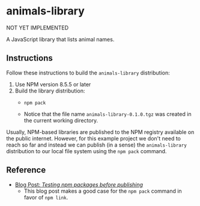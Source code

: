 # animals-library

NOT YET IMPLEMENTED

A JavaScript library that lists animal names.

## Instructions

Follow these instructions to build the `animals-library` distribution:

1. Use NPM version 8.5.5 or later
2. Build the library distribution:
   * ```shell
     npm pack
     ```
   * Notice that the file name `animals-library-0.1.0.tgz` was created in the current working directory.

Usually, NPM-based libraries are published to the NPM registry available on the public internet. However, for this
example project we don't need to reach so far and instead we can publish (in a sense) the `animals-library` distribution
to our local file system using the `npm pack` command.

## Reference

*  [Blog Post: *Testing npm packages before publishing*](https://medium.com/@vcarl/problems-with-npm-link-and-an-alternative-4dbdd3e66811)
    *  This blog post makes a good case for the `npm pack` command in favor of `npm link`.

